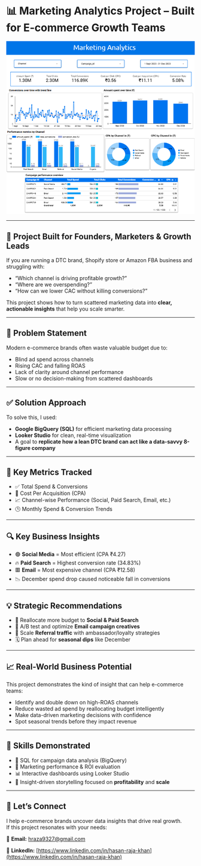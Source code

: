 # 📊 Marketing Analytics Project – Built for E-commerce Growth Teams

![Marketing Analytics](https://github.com/Hasan013/Data-Analysis-Looker-BigQuery/blob/main/Marketing%20Analytics/Dashboard/Marketing%20Analytics.png)

---

## 🧠 Project Built for Founders, Marketers & Growth Leads

If you are running a DTC brand, Shopify store or Amazon FBA business and struggling with:

- “Which channel is driving profitable growth?”
- “Where are we overspending?”
- “How can we lower CAC without killing conversions?”

This project shows how to turn scattered marketing data into **clear, actionable insights** that help you scale smarter.

---

## 🚨 Problem Statement

Modern e-commerce brands often waste valuable budget due to:

- Blind ad spend across channels
- Rising CAC and falling ROAS
- Lack of clarity around channel performance
- Slow or no decision-making from scattered dashboards

---

## ✅ Solution Approach

To solve this, I used:

- **Google BigQuery (SQL)** for efficient marketing data processing  
- **Looker Studio** for clean, real-time visualization  
- A goal to **replicate how a lean DTC brand can act like a data-savvy 8-figure company**

---

## 📌 Key Metrics Tracked

- ✅ Total Spend & Conversions  
- 🎯 Cost Per Acquisition (CPA)  
- 📈 Channel-wise Performance (Social, Paid Search, Email, etc.)  
- 🕒 Monthly Spend & Conversion Trends  

---

## 🔍 Key Business Insights

- 🟢 **Social Media** = Most efficient (CPA ₹4.27)  
- 🔥 **Paid Search** = Highest conversion rate (34.83%)  
- 🟥 **Email** = Most expensive channel (CPA ₹12.58)  
- 📉 December spend drop caused noticeable fall in conversions  

---

## 💡 Strategic Recommendations

- 🔁 Reallocate more budget to **Social & Paid Search**  
- 🧪 A/B test and optimize **Email campaign creatives**  
- 👥 Scale **Referral traffic** with ambassador/loyalty strategies  
- 🗓️ Plan ahead for **seasonal dips** like December  

---

## 📈 Real-World Business Potential

This project demonstrates the kind of insight that can help e-commerce teams:

- Identify and double down on high-ROAS channels
- Reduce wasted ad spend by reallocating budget intelligently
- Make data-driven marketing decisions with confidence
- Spot seasonal trends before they impact revenue

---

## 🧠 Skills Demonstrated

- 🧹 SQL for campaign data analysis (BigQuery)  
- 🧮 Marketing performance & ROI evaluation  
- 📊 Interactive dashboards using Looker Studio  
- 📘 Insight-driven storytelling focused on **profitability** and **scale**

---

## 👋 Let’s Connect

I help e-commerce brands uncover data insights that drive real growth.  
If this project resonates with your needs:

📩 **Email:** [hraza9327@gmail.com](mailto:hraza9327@gmail.com)

🔗 **LinkedIn:** [https://www.linkedin.com/in/hasan-raja-khan](https://www.linkedin.com/in/hasan-raja-khan)
